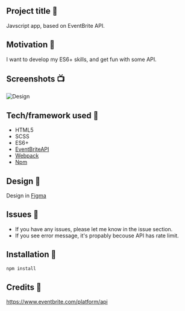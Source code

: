 ## Project title 🚀

Javscript app, based on EventBrite API.

## Motivation 🎉

I want to develop my ES6+ skills, and get fun with some API.

## Screenshots 📺

![Design](https://i.ibb.co/VVMbvB1/screeen-12.png)

## Tech/framework used 🔧

- HTML5
- SCSS
- ES6+
- [EventBriteAPI](https://www.eventbrite.com/platform/api)
- [Webpack](https://webpack.js.org/)
- [Npm](https://www.npmjs.com/)

## Design 🎨

Design in [Figma](https://www.figma.com/)

## Issues 🚩

- If you have any issues, please let me know in the issue section.
- If you see error message, it's propably becouse API has rate limit. 

## Installation 📍

```bash
npm install
```

## Credits 👏

https://www.eventbrite.com/platform/api
